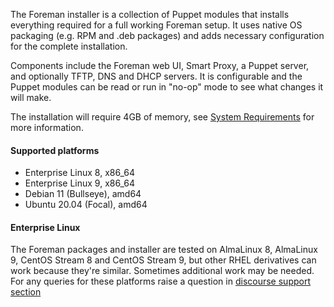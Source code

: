 
The Foreman installer is a collection of Puppet modules that installs everything required for a full working Foreman setup.  It uses native OS packaging (e.g. RPM and .deb packages) and adds necessary configuration for the complete installation.

Components include the Foreman web UI, Smart Proxy, a Puppet server, and optionally TFTP, DNS and DHCP servers. It is configurable and the Puppet modules can be read or run in "no-op" mode to see what changes it will make.

The installation will require 4GB of memory, see [System Requirements](manuals/{{page.version}}/index.html#3.1SystemRequirements) for more information.

#### Supported platforms

* Enterprise Linux 8, x86_64
* Enterprise Linux 9, x86_64
* Debian 11 (Bullseye), amd64
* Ubuntu 20.04 (Focal), amd64

#### Enterprise Linux

The Foreman packages and installer are tested on AlmaLinux 8, AlmaLinux 9, CentOS Stream 8 and CentOS Stream 9, but other RHEL derivatives can work because they're similar. Sometimes additional work may be needed. For any queries for these platforms raise a question in [discourse support section](https://community.theforeman.org/c/support/10)
